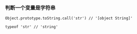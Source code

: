 ### 判断一个变量是字符串

```
Object.prototype.toString.call('str') // '[object String]'

typeof 'str' // 'string'
```

